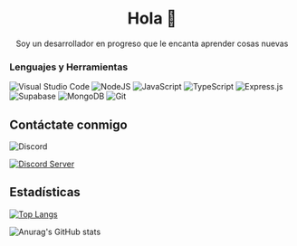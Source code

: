 <h1 align="center"> Hola 👋</h1> 

<p align="center">Soy un desarrollador en progreso que le encanta aprender cosas nuevas</p>

### Lenguajes y Herramientas
![Visual Studio Code](https://img.shields.io/badge/Visual%20Studio%20Code-0078d7.svg?style=for-the-badge&logo=visual-studio-code&logoColor=white)
![NodeJS](https://img.shields.io/badge/node.js-6DA55F?style=for-the-badge&logo=node.js&logoColor=white)
![JavaScript](https://img.shields.io/badge/javascript-%23323330.svg?style=for-the-badge&logo=javascript&logoColor=%23F7DF1E)
![TypeScript](https://img.shields.io/badge/typescript-%23007ACC.svg?style=for-the-badge&logo=typescript&logoColor=white)
![Express.js](https://img.shields.io/badge/express.js-%23404d59.svg?style=for-the-badge&logo=express&logoColor=%2361DAFB)
![Supabase](https://img.shields.io/badge/Supabase-3ECF8E?style=for-the-badge&logo=supabase&logoColor=white)
![MongoDB](https://img.shields.io/badge/MongoDB-%234ea94b.svg?style=for-the-badge&logo=mongodb&logoColor=white)
![Git](https://img.shields.io/badge/git-%23F05033.svg?style=for-the-badge&logo=git&logoColor=white)

## Contáctate conmigo
![Discord](https://dcbadge.vercel.app/api/shield/624712119098802198?theme=default-inverted&logoColor=presence)

[![Discord Server](https://discordapp.com/api/guilds/624836560247848970/widget.png?style=banner2)](https://discord.gg/F5hSkYRjkt)

## Estadísticas
[![Top Langs](https://github-readme-stats.vercel.app/api/top-langs/?username=arturoAtomplay&layout=compact)](https://github.com/anuraghazra/github-readme-stats)

![Anurag's GitHub stats](https://github-readme-stats.vercel.app/api?username=arturoAtomplay&show_icons=true&theme=radical)
